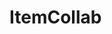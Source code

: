# ItemCollab

<div id="sprites"></div> <!--Declare the container for all sprites. Remember, all comments are // inside scripts.-->
<script> //Start javascript
  async function fetchimages(path = 'https://api.github.com/repos/MilesFarber/ItemCollab/contents/items') { //Create a fetchimages function and set the image folder as default path
    const response = await fetch(path); //Fetch the response path of every file inside the default path and write it as a constant
    const data = await response.json(); //Get the json data of all files in the default path and write it as a constant
    for (const file of data) { //For each file
      if (file.type === 'file' && file.name.endsWith('.png')) { //If the file is a PNG
        const img = new Image(); //Set the PNG image as a constant
        img.onload = function() { //When loading the image
          console.log('Checking if image is 16x16'); //Debug
          if (img.width === 16 && img.height === 16) { //If the image is 16x16
            console.log(file.name + ' is 16x16'); //Debug
            document.getElementById('sprites').appendChild(img); //Add the image to the sprites container
          } else { //If the image is not 16x16
            console.log(file.name + ' is not 16x16'); //Debug
          } //End if 16x16
        }; //End image load
        img.src = file.download_url; //Get the raw url
        img.alt = file.name; //Why is this even required wtf javascript
      } else if (file.type === 'dir') { // But if it's a folder
        await fetchimages(file.url); // Perform fetchimages but for each subfolder
      } //End if PNG
    } //End for each file
  }//End fetchimages function
  window.onload = fetchimages; //Run fetchimages function when site is loaded
</script> <!--Close javascript-->